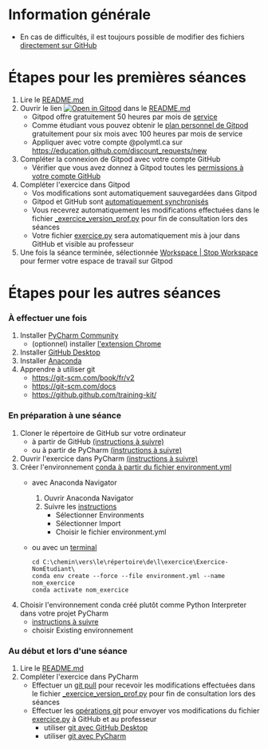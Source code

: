 # Information générale
* En cas de difficultés, il est toujours possible de modifier des fichiers [directement sur GitHub](https://docs.github.com/en/github/managing-files-in-a-repository/editing-files-in-your-repository)

# Étapes pour les premières séances
1. Lire le [README.md](README.md)
2. Ouvrir le lien [![Open in Gitpod](https://gitpod.io/button/open-in-gitpod.svg)](README.md) dans le [README.md](README.md)
    * Gitpod offre gratuitement 50 heures par mois de [service](https://www.gitpod.io/pricing/)
    * Comme étudiant vous pouvez obtenir le [plan personnel de Gitpod](https://education.github.com/pack#offers) gratuitement pour six mois avec 100 heures par mois de service
    * Appliquer avec votre compte @polymtl.ca sur <https://education.github.com/discount_requests/new>
3. Compléter la connexion de Gitpod avec votre compte GitHub
   * Vérifier que vous avez donnez à Gitpod toutes les [permissions à votre compte GitHub](https://gitpod.io/access-control/)
4. Compléter l'exercice dans Gitpod
    * Vos modifications sont automatiquement sauvegardées dans Gitpod
    * Gitpod et GitHub sont [automatiquement synchronisés](.gitpod.yml#L6)
    * Vous recevrez automatiquement les modifications effectuées dans le fichier [_exercice_version_prof.py](_exercice_version_prof.py) pour fin de consultation lors des séances
    * Votre fichier [exercice.py](exercice2.py) sera automatiquement mis à jour dans GitHub et visible au professeur
5. Une fois la séance terminée, sélectionnée [Workspace | Stop Workspace](https://www.gitpod.io/docs/life-of-workspace/#timeouts)
pour fermer votre espace de travail sur Gitpod
# Étapes pour les autres séances
### À effectuer une fois
1. Installer [PyCharm Community](https://www.jetbrains.com/pycharm/download/)
   * (optionnel) installer [l'extension Chrome](https://chrome.google.com/webstore/detail/jetbrains-toolbox-extensi/offnedcbhjldheanlbojaefbfbllddna?)
2. Installer [GitHub Desktop](https://desktop.github.com/)
3. Installer [Anaconda](https://www.anaconda.com/products/individual)
4. Apprendre à utiliser git
    * https://git-scm.com/book/fr/v2
    * https://git-scm.com/docs
    * https://github.github.com/training-kit/
    

### En préparation à une séance
1. Cloner le répertoire de GitHub sur votre ordinateur
    * à partir de GitHub [(instructions à suivre)](https://docs.github.com/en/github/creating-cloning-and-archiving-repositories/cloning-a-repository) 
    * ou à partir de PyCharm [(instructions à suivre)](https://www.jetbrains.com/help/pycharm/opening-your-project-for-the-first-time.html#git)
2. Ouvrir l'exercice dans PyCharm [(instructions à suivre)](https://www.jetbrains.com/help/pycharm/importing-project-from-existing-source-code.html#existing-sources)
3. Créer l'environnement [conda à partir du fichier environment.yml](https://docs.conda.io/projects/conda/en/latest/user-guide/tasks/manage-environments.html#creating-an-environment-from-an-environment-yml-file)
   * avec Anaconda Navigator
        1. Ouvrir Anaconda Navigator
        2. Suivre les [instructions](https://docs.anaconda.com/anaconda/navigator/tutorials/manage-environments/#importing-an-environment)
            * Sélectionner Environments
            * Sélectionner Import
            * Choisir le fichier environment.yml
    * ou avec un [terminal](https://www.jetbrains.com/help/pycharm/terminal-emulator.html)
    
        ```
        cd C:\chemin\vers\le\répertoire\de\l\exercice\Exercice-NomEtudiant\
        conda env create --force --file environment.yml --name nom_exercice
        conda activate nom_exercice
        ```
3. Choisir l'environnement conda créé plutôt comme Python Interpreter dans votre projet PyCharm
    * [instructions à suivre](https://www.jetbrains.com/help/pycharm/conda-support-creating-conda-virtual-environment.html)
    * choisir Existing environnement 
### Au début et lors d'une séance
1. Lire le [README.md](README.md)
2. Compléter l'exercice dans PyCharm
    * Effectuer un [git pull](https://git-scm.com/docs/git-pull/)
      pour recevoir les modifications effectuées dans le fichier [_exercice_version_prof.py](_exercice_version_prof.py) pour fin de consultation lors des séances
    * Effectuer les [opérations git](https://git-scm.com/docs)
      pour envoyer vos modifications du fichier [exercice.py](exercice2.py) à GitHub et au professeur
      * utiliser [git avec GitHub Desktop](https://docs.github.com/en/desktop/getting-started-with-github-desktop/creating-your-first-repository-using-github-desktop#introduction)
      * utiliser [git avec PyCharm](https://www.jetbrains.com/help/pycharm/using-git-integration.html)
